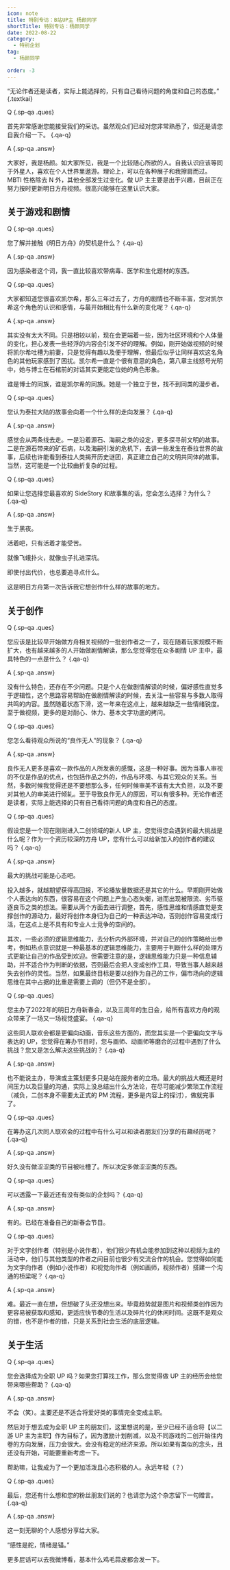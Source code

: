 ```yaml
---
icon: note
title: 特别专访：B站UP主 杨颜同学
shortTitle: 特别专访：杨颜同学
date: 2022-08-22
category:
  - 特别企划
tag:
  - 杨颜同学

order: -3
---
```


“无论作者还是读者，实际上能选择的，只有自己看待问题的角度和自己的态度。” {.textkai}

<!-- more -->

Q {.sp-qa .ques}

首先非常感谢您能接受我们的采访。虽然观众们已经对您非常熟悉了，但还是请您自我介绍一下。 {.qa-q}

A {.sp-qa .answ}

大家好，我是杨颜。如大家所见，我是一个比较随心所欲的人。自我认识应该等同于外星人，喜欢在个人世界里遨游。理论上，可以在各种展子和我擦肩而过。MBTI 性格除去 N 外，其他全部发生过变化。做 UP 主主要是出于兴趣，目前正在努力按时更新明日方舟视频。很高兴能够在这里认识大家。

## 关于游戏和剧情

Q {.sp-qa .ques}

您了解并接触《明日方舟》的契机是什么？ {.qa-q}

A {.sp-qa .answ}

因为感染者这个词，我一直比较喜欢带病毒、医学和生化题材的东西。

Q {.sp-qa .ques}

大家都知道您很喜欢凯尔希，那么三年过去了，方舟的剧情也不断丰富，您对凯尔希这个角色的认识和感情，与最开始相比有什么新的变化呢？ {.qa-q}

A {.sp-qa .answ}

其实没有太大不同。只是相较以前，现在会更端着一些，因为社区环境和个人体量的变化，担心发表一些轻浮的内容会引发不好的理解。例如，刚开始做视频的时候将凯尔希吐槽为前妻，只是觉得有趣以及便于理解，但最后似乎让同样喜欢这名角色的其他玩家感到了困扰。凯尔希一直是个很有意思的角色，第八章主线怒号光明中，她与博士在石棺前的对话其实更能定位她的角色形象。

谁是博士的同族，谁是凯尔希的同族。她是一个独立于世，找不到同类的漫步者。

Q {.sp-qa .ques}

您认为泰拉大陆的故事会向着一个什么样的走向发展？ {.qa-q}

A {.sp-qa .answ}

感觉会从两条线去走。一是沿着源石、海嗣之类的设定，更多探寻前文明的故事。二是在源石带来的矿石病，以及海嗣引发的危机下，去讲一些发生在泰拉世界的故事，后续也许能看到泰拉人类揭开历史谜团，真正建立自己的文明共同体的故事。当然，这可能是一个比较曲折复杂的过程。

Q {.sp-qa .ques}

如果让您选择您最喜欢的 SideStory 和故事集的话，您会怎么选择？为什么？ {.qa-q}

A {.sp-qa .answ}

生于黑夜。

活着吧，只有活着才能受苦。

就像飞蛾扑火，就像虫子扎进深坑。

即使付出代价，也总要追寻点什么。

这是明日方舟第一次告诉我它想创作什么样的故事的地方。

## 关于创作

Q {.sp-qa .ques}

您应该是比较早开始做方舟相关视频的一批创作者之一了，现在随着玩家规模不断扩大，也有越来越多的人开始做剧情解读，那么您觉得您在众多剧情 UP 主中，最具特色的一点是什么？ {.qa-q}

A {.sp-qa .answ}

没有什么特色，还存在不少问题。只是个人在做剧情解读的时候，偏好感性直觉多于逻辑性，这个思路容易帮助在做剧情解读的时候，去关注一些容易与多数人取得共鸣的内容。虽然随着状态下滑，这一年来在这点上，越来越缺乏一些情绪锐度。至于做视频，更多的是对耐心、体力、基本文字功底的拷问。

Q {.sp-qa .ques}

您怎么看待观众所说的“良作无人”的现象？ {.qa-q}

A {.sp-qa .answ}

良作无人更多是喜欢一款作品的人所发表的感慨，这是一种好事。因为当事人审视的不仅是作品的优点，也包括作品之外的，作品与环境、与其它观众的关系。当然，多数时候我觉得还是不要想那么多，任何时候审美不该有太大负担，以及不要对其他人的审美进行倾轧。至于导致良作无人的原因，可以有很多种。无论作者还是读者，实际上能选择的只有自己看待问题的角度和自己的态度。

Q {.sp-qa .ques}

假设您是一个现在刚刚进入二创领域的新人 UP 主，您觉得您会遇到的最大挑战是什么呢？作为一个资历较深的方舟 UP，您有什么可以给新加入的创作者的建议吗？ {.qa-q}

A {.sp-qa .answ}

最大的挑战可能是心态吧。

投入越多，就越期望获得高回报，不论播放量数据还是其它的什么。早期刚开始做个人表达向的东西，很容易在这个问题上产生心态失衡，进而出现被限流、劣币驱逐良币之类的想法。需要从两个方面去进行调整，首先，感性思维和情感直觉是支撑创作的源动力，最好将创作本身归为自己的一种表达冲动，否则创作容易变成行活，在这点上是不具有和专业人士竞争的空间的。

其次，一些必须的逻辑思维能力，去分析内外部环境，并对自己的创作策略给出参考，例如热点意识就是一种最基本的逻辑思维能力，主要用于判断什么样的处理方式更能让自己的作品受到欢迎。但需要注意的是，逻辑思维能力只是一种信息辅助，并不适合作为判断的依据，否则最后会把人变成创作工具，导致当事人越来越失去创作的灵性。当然，如果最终目标是要以创作为自己的工作，偏市场向的逻辑思维在其中占据的比重是需要上调的（但仍不是全部）。

Q {.sp-qa .ques}

您主办了2022年的明日方舟新春会，以及三周年的生日会，给所有喜欢方舟的观众带来了一场又一场视觉盛宴。 {.qa-q}

这些同人联欢会都是更偏向动画，音乐这些方面的，而您其实是一个更偏向文字与表达的 UP，您觉得在筹办节目时，您与画师、动画师等磨合的过程中遇到了什么挑战？您又是怎么解决这些挑战的？ {.qa-q}

A {.sp-qa .answ}

也不能说主办，导演或主策划更多只是站在服务者的立场。最大的挑战大概还是时间压力以及巨量的沟通，实际上没总结出什么方法论，在尽可能减少繁琐工作流程（减负，二创本身不需要太正式的 PM 流程，更多是内容上的探讨），做就完事了。

Q {.sp-qa .ques}

在筹办这几次同人联欢会的过程中有什么可以和读者朋友们分享的有趣经历呢？ {.qa-q}

A {.sp-qa .answ}

好久没有做涩涩类的节目被吐槽了。所以决定多做涩涩类的东西。

Q {.sp-qa .ques}

可以透露一下最近还有没有类似的企划吗？ {.qa-q}

A {.sp-qa .answ}

有的。已经在准备自己的新春会节目。

Q {.sp-qa .ques}

对于文字创作者（特别是小说作者），他们很少有机会能参加到这种以视频为主的活动中，他们与其他类型的作者之间目前也很少有交流合作的机会。您觉得如何能为文字向作者（例如小说作者）和视觉向作者（例如画师，视频作者）搭建一个沟通的桥梁呢？ {.qa-q}

A {.sp-qa .answ}

难。最近一直在想，但想破了头还没想出来。毕竟趋势就是图片和视频类创作因为更容易被获取和感知，更适应快节奏的生活以及碎片化的休闲时间。这既不是观众的错，也不是作者的错，只是关系到社会生活的底层逻辑。

## 关于生活

Q {.sp-qa .ques}

您会选择成为全职 UP 吗？如果您打算找工作，那么您觉得做 UP 主的经历会给您带来哪些帮助？ {.qa-q}

A {.sp-qa .answ}

不会（笑）。主要还是不适合将爱好类的事情完全变成主职。

然后对于想去成为全职 UP 主的朋友们，这里想说的是，至少已经不适合将【以二游 UP 主为主职】作为目标了。因为激励计划削减，以及不同游戏的二创开始往内卷的方向发展，压力会很大。会没有稳定的经济来源。所以如果有类似的念头，且还没有开始，可能要重新考虑一下。

帮助嘛，让我成为了一个更加活泼且心态积极的人。永远年轻（？）

Q {.sp-qa .ques}

最后，您还有什么想和您的粉丝朋友们说的？也请您为这个杂志留下一句赠言。 {.qa-q}

A {.sp-qa .answ}

这一刻无聊的个人感想分享给大家。

“感性是舵，情绪是锚。”

更多屁话可以去我微博看，基本什么鸡毛蒜皮都会发一下。<eod />

<Ads />